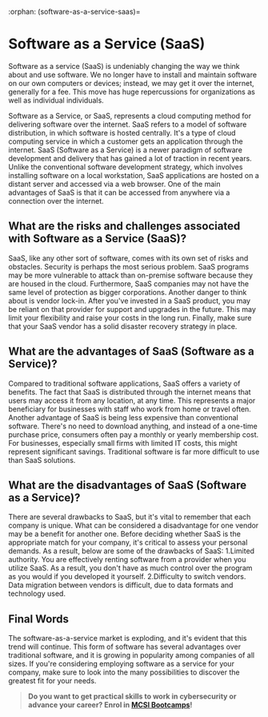 :orphan:
(software-as-a-service-saas)=
# Software as a Service (SaaS)
 

Software as a service (SaaS) is undeniably changing the way we think about and use software. We no longer have to install and maintain software on our own computers or devices; instead, we may get it over the internet, generally for a fee. This move has huge repercussions for organizations as well as individual individuals.

Software as a Service, or SaaS, represents a cloud computing method for delivering software over the internet. SaaS refers to a model of software distribution, in which software is hosted centrally. It's a type of cloud computing service in which a customer gets an application through the internet. SaaS (Software as a Service) is a newer paradigm of software development and delivery that has gained a lot of traction in recent years. Unlike the conventional software development strategy, which involves installing software on a local workstation, SaaS applications are hosted on a distant server and accessed via a web browser. One of the main advantages of SaaS is that it can be accessed from anywhere via a connection over the internet.

## What are the risks and challenges associated with Software as a Service (SaaS)?

SaaS, like any other sort of software, comes with its own set of risks and obstacles. Security is perhaps the most serious problem. SaaS programs may be more vulnerable to attack than on-premise software because they are housed in the cloud. Furthermore, SaaS companies may not have the same level of protection as bigger corporations. Another danger to think about is vendor lock-in. After you've invested in a SaaS product, you may be reliant on that provider for support and upgrades in the future. This may limit your flexibility and raise your costs in the long run. Finally, make sure that your SaaS vendor has a solid disaster recovery strategy in place.

## What are the advantages of SaaS (Software as a Service)?

Compared to traditional software applications, SaaS offers a variety of benefits. The fact that SaaS is distributed through the internet means that users may access it from any location, at any time. This represents a major beneficiary for businesses with staff who work from home or travel often. Another advantage of SaaS is being less expensive than conventional software. There's no need to download anything, and instead of a one-time purchase price, consumers often pay a monthly or yearly membership cost. For businesses, especially small firms with limited IT costs, this might represent significant savings. Traditional software is far more difficult to use than SaaS solutions.

## What are the disadvantages of SaaS (Software as a Service)?

There are several drawbacks to SaaS, but it's vital to remember that each company is unique. What can be considered a disadvantage for one vendor may be a benefit for another one. Before deciding whether SaaS is the appropriate match for your company, it's critical to assess your personal demands. As a result, below are some of the drawbacks of SaaS: 
1.Limited authority. You are effectively renting software from a provider when you utilize SaaS. As a result, you don't have as much control over the program as you would if you developed it yourself.
2.Difficulty to switch vendors. Data migration between vendors is difficult, due to data formats and technology used.

## Final Words

The software-as-a-service market is exploding, and it's evident that this trend will continue. This form of software has several advantages over traditional software, and it is growing in popularity among companies of all sizes. If you're considering employing software as a service for your company, make sure to look into the many possibilities to discover the greatest fit for your needs.

> **Do you want to get practical skills to work in cybersecurity or advance your career? Enrol in [MCSI Bootcamps](https://www.mosse-institute.com/bootcamps.html)!**